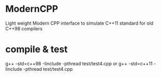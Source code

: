 # ModernCPP
Light weight Modern CPP interface to simulate C++11 standard for old C++98 compilers

# compile & test
g++ -std=c++98 -Iinclude -pthread test/test4.cpp
or
g++ -std=c++11 -Iinclude -pthread test/test4.cpp

